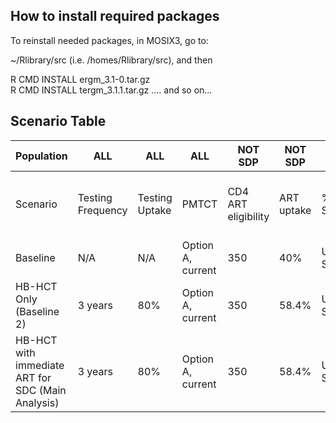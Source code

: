 ## How to install required packages

To reinstall needed packages, in MOSIX3, go to:

~/Rlibrary/src (i.e. /homes/Rlibrary/src), and then

R CMD INSTALL ergm_3.1-0.tar.gz  
R CMD INSTALL tergm_3.1.1.tar.gz ....
and so on...

## Scenario Table


|    Population                                           | **ALL**                 | **ALL**              | **ALL**                      | **NOT SDP**               | **NOT SDP**      | **NOT SDP**                 | **SDP**                   | **SDP**          | **SDP**                     | **SDP**                              |
|---------------------------------------------------------|-------------------------|----------------------|-----------------------------|---------------------------|------------------|-----------------------------|---------------------------|------------------|-----------------------------|--------------------------------------|
|    Scenario                                             |    Testing Frequency    |    Testing Uptake    |    PMTCT                    |    CD4 ART eligibility    |    ART uptake    |    % Virally Suppressed     |    ART CD4 eligibility    |    ART uptake    |    % Virally Suppressed     |    % Reduction in unprotected sex    |
|    Baseline                                             |    N/A                  |    N/A               |    Option A, current        |    350                    |    40%           |    UG: 88%   SA: 85%        |    350                    |    40%           |    UG: 88%   SA: 85%        |    N/A                               |
|    HB-HCT Only (Baseline 2)                             |    3 years              |    80%               |    Option A, current        |    350                    |    58.4%         |    UG: 88%   SA: 85%        |    350                    |    58.4%         |    UG: 88%   SA: 85%        |    63%                               |
|    HB-HCT with immediate ART for SDC (Main Analysis)    |    3 years              |    80%               |    Option A, current        |    350                    |    58.4%         |    UG: 88%   SA: 85%        |    Any CD4                |    90%           |    UG: 88%   SA: 85%        |    63%                               |

